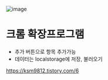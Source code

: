 ![image](https://github.com/kim-seungmin/webNote/assets/54826101/63f80e56-d826-41ad-804b-89feb79a628b)
# 크롬 확장프로그램

- 추가 버튼으로 항목 추가가능
- 데이터는 localstorage에 저장, 불러오기
  
https://ksm9812.tistory.com/6
